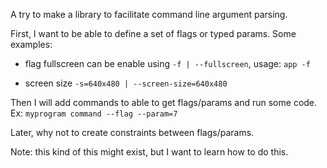 A try to make a library to facilitate command line argument parsing.

First, I want to be able to define a set of flags or typed params.
Some examples:

- flag fullscreen can be enable using `-f | --fullscreen`,
usage: `app -f`

- screen size `-s=640x480 | --screen-size=640x480`

Then I will add commands to able to get flags/params and run some code.
Ex: `myprogram command --flag --param=7`

Later, why not to create constraints between flags/params.

Note: this kind of this might exist, but I want to learn how to do this.